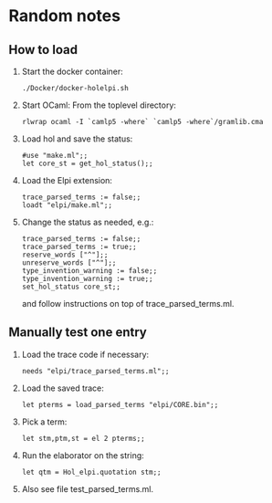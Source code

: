 # Random notes

## How to load

1. Start the docker container:
   ```
   ./Docker/docker-holelpi.sh 
   ```
2. Start OCaml:
   From the toplevel directory:
   ```
   rlwrap ocaml -I `camlp5 -where` `camlp5 -where`/gramlib.cma
   ```
3. Load hol and save the status:
   ```
   #use "make.ml";;
   let core_st = get_hol_status();;
   ```
4. Load the Elpi extension:
   ```
   trace_parsed_terms := false;;
   loadt "elpi/make.ml";;
   ```
5. Change the status as needed, e.g.:
   ```
   trace_parsed_terms := false;;
   trace_parsed_terms := true;;
   reserve_words ["^"];;
   unreserve_words ["^"];;
   type_invention_warning := false;;
   type_invention_warning := true;;
   set_hol_status core_st;;
   ```
   and follow instructions on top of trace_parsed_terms.ml.

## Manually test one entry

1. Load the trace code if necessary:
   ```
   needs "elpi/trace_parsed_terms.ml";;
   ```
2. Load the saved trace:
   ```
   let pterms = load_parsed_terms "elpi/CORE.bin";;
   ```
3. Pick a term:
   ```
   let stm,ptm,st = el 2 pterms;;
   ```
4. Run the elaborator on the string:
   ```
   let qtm = Hol_elpi.quotation stm;;
   ```
5. Also see file test_parsed_terms.ml.
